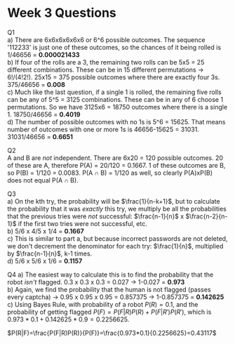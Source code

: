 # Week 3 Questions

Q1  
a) There are 6x6x6x6x6x6 or 6^6 possible outcomes. The sequence '112233' is just one of these outcomes, so the chances of it being rolled is 1/46656 = **0.000021433**  
b) If four of the rolls are a 3, the remaining two rolls can be 5x5 = 25 different combinations. These can be in 15 different permutations -> 6!/(4!2!). 25x15 = 375 possible outcomes where there are exactly four 3s. 375/46656 = **0.008**  
c) Much like the last question, if a single 1 is rolled, the remaining five rolls can be any of 5^5 = 3125 combinations. These can be in any of 6 choose 1 permutations. So we have 3125x6 = 18750 outcomes where there is a single 1. 18750/46656 = **0.4019**  
d) The number of possible outcomes with no 1s is 5^6 = 15625. That means number of outcomes with one or more 1s is 46656-15625 = 31031. 31031/46656 = **0.6651**

Q2  
A and B are *not* independent. There are 6x20 = 120 possible outcomes. 20 of these are A, therefore P(A) = 20/120 = 0.1667. 1 of these outcomes are B, so P(B) = 1/120 = 0.0083. P(A $\cap$ B) = 1/120 as well, so clearly P(A)xP(B) does not equal P(A $\cap$ B).

Q3  
a) On the kth try, the probability will be $\frac{1}{n-k+1}$, but to calculate the probability that it was *exactly* this try, we multiply be all the probabilities that the previous tries were *not* successful: $\frac{n-1}{n}$ x $\frac{n-2}{n-1}$ if the first two tries were not successful, etc.  
b) 5/6 x 4/5 x 1/4 = **0.1667**  
c) This is similar to part a, but because incorrect passwords are not deleted, we don't decrement the denominator for each try: $\frac{1}{n}$, multiplied by $\frac{n-1}{n}$, k-1 times.  
d) 5/6 x 5/6 x 1/6 = **0.1157**

Q4
a) The easiest way to calculate this is to find the probability that the robot *isn't* flagged. 0.3 x 0.3 x 0.3 = 0.027 -> 1-0.027 = **0.973**  
b) Again, we find the probability that the human is not flagged (passes every captcha) -> 0.95 x 0.95 x 0.95 = 0.857375 -> 1-0.857375 = **0.142625**  
c) Using Bayes Rule, with probability of a robot $P(R) = 0.1$, and the probability of getting flagged $P(F) = P(F|R)P(R)+P(F|R')P(R')$, which is $0.973*0.1+0.142625*0.9=0.2256625$.  

$P(R|F)=\frac{P(F|R)P(R)}{P(F)}=\frac{0.973*0.1}{0.2256625}=0.43117$

